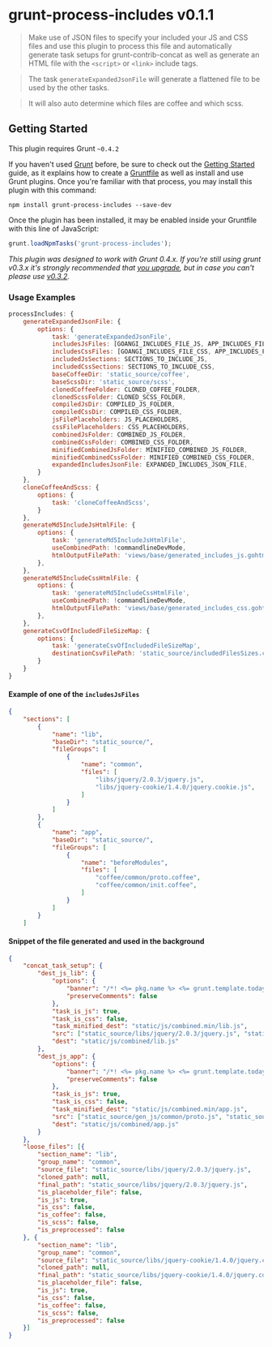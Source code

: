 # grunt-process-includes v0.1.1

> Make use of JSON files to specify your included your JS and CSS files and use this plugin to process this file and automatically generate task setups for grunt-contrib-concat as well as generate an HTML file with the `<script>` or `<link>` include tags.

> The task `generateExpandedJsonFile` will generate a flattened file to be used by the other tasks.

> It will also auto determine which files are coffee and which scss.


## Getting Started
This plugin requires Grunt `~0.4.2`

If you haven't used [Grunt](http://gruntjs.com/) before, be sure to check out the [Getting Started](http://gruntjs.com/getting-started) guide, as it explains how to create a [Gruntfile](http://gruntjs.com/sample-gruntfile) as well as install and use Grunt plugins. Once you're familiar with that process, you may install this plugin with this command:

```shell
npm install grunt-process-includes --save-dev
```

Once the plugin has been installed, it may be enabled inside your Gruntfile with this line of JavaScript:

```js
grunt.loadNpmTasks('grunt-process-includes');
```

*This plugin was designed to work with Grunt 0.4.x. If you're still using grunt v0.3.x it's strongly recommended that [you upgrade](http://gruntjs.com/upgrading-from-0.3-to-0.4), but in case you can't please use [v0.3.2](https://github.com/gruntjs/grunt-contrib-copy/tree/grunt-0.3-stable).*


### Usage Examples

```js
processIncludes: {
	generateExpandedJsonFile: {
		options: {
			task: 'generateExpandedJsonFile',
			includesJsFiles: [GOANGI_INCLUDES_FILE_JS, APP_INCLUDES_FILE_JS],
			includesCssFiles: [GOANGI_INCLUDES_FILE_CSS, APP_INCLUDES_FILE_CSS],
			includedJsSections: SECTIONS_TO_INCLUDE_JS,
			includedCssSections: SECTIONS_TO_INCLUDE_CSS,
			baseCoffeeDir: 'static_source/coffee',
			baseScssDir: 'static_source/scss',
			clonedCoffeeFolder: CLONED_COFFEE_FOLDER,
			clonedScssFolder: CLONED_SCSS_FOLDER,
			compiledJsDir: COMPILED_JS_FOLDER,
			compiledCssDir: COMPILED_CSS_FOLDER,
			jsFilePlaceholders: JS_PLACEHOLDERS,
			cssFilePlaceholders: CSS_PLACEHOLDERS,
			combinedJsFolder: COMBINED_JS_FOLDER,
			combinedCssFolder: COMBINED_CSS_FOLDER,
			minifiedCombinedJsFolder: MINIFIED_COMBINED_JS_FOLDER,
			minifiedCombinedCssFolder: MINIFIED_COMBINED_CSS_FOLDER,
			expandedIncludesJsonFile: EXPANDED_INCLUDES_JSON_FILE,
		}
	},
	cloneCoffeeAndScss: {
		options: {
			task: 'cloneCoffeeAndScss',
		}
	},
	generateMd5IncludeJsHtmlFile: {
		options: {
			task: 'generateMd5IncludeJsHtmlFile',
			useCombinedPath: !commandlineDevMode,
			htmlOutputFilePath: 'views/base/generated_includes_js.gohtml',
		},
	},
	generateMd5IncludeCssHtmlFile: {
		options: {
			task: 'generateMd5IncludeCssHtmlFile',
			useCombinedPath: !commandlineDevMode,
			htmlOutputFilePath: 'views/base/generated_includes_css.gohtml',
		},
	},
	generateCsvOfIncludedFileSizeMap: {
		options: {
			task: 'generateCsvOfIncludedFileSizeMap',
			destinationCsvFilePath: 'static_source/includedFilesSizes.csv',
		}
	}
}
```


#### Example of one of the `includesJsFiles`

```json
{
	"sections": [
		{
			"name": "lib",
			"baseDir": "static_source/",
			"fileGroups": [
				{
					"name": "common",
					"files": [
						"libs/jquery/2.0.3/jquery.js",
						"libs/jquery-cookie/1.4.0/jquery.cookie.js",
					]
				}
			]
		},
		{
			"name": "app",
			"baseDir": "static_source/",
			"fileGroups": [
				{
					"name": "beforeModules",
					"files": [
						"coffee/common/proto.coffee",
						"coffee/common/init.coffee",
					]
				}
			]
		}
	]
```

#### Snippet of the file generated and used in the background
```json
{
	"concat_task_setup": {
		"dest_js_lib": {
			"options": {
				"banner": "/*! <%= pkg.name %> <%= grunt.template.today(\"yyyy-mm-dd\") %> */\n",
				"preserveComments": false
			},
			"task_is_js": true,
			"task_is_css": false,
			"task_minified_dest": "static/js/combined.min/lib.js",
			"src": ["static_source/libs/jquery/2.0.3/jquery.js", "static_source/libs/jquery-cookie/1.4.0/jquery.cookie.js"],
			"dest": "static/js/combined/lib.js"
		},
		"dest_js_app": {
			"options": {
				"banner": "/*! <%= pkg.name %> <%= grunt.template.today(\"yyyy-mm-dd\") %> */\n",
				"preserveComments": false
			},
			"task_is_js": true,
			"task_is_css": false,
			"task_minified_dest": "static/js/combined.min/app.js",
			"src": ["static_source/gen_js/common/proto.js", "static_source/gen_js/common/init.js"],
			"dest": "static/js/combined/app.js"
		}
	},
	"loose_files": [{
		"section_name": "lib",
		"group_name": "common",
		"source_file": "static_source/libs/jquery/2.0.3/jquery.js",
		"cloned_path": null,
		"final_path": "static_source/libs/jquery/2.0.3/jquery.js",
		"is_placeholder_file": false,
		"is_js": true,
		"is_css": false,
		"is_coffee": false,
		"is_scss": false,
		"is_preprocessed": false
	}, {
		"section_name": "lib",
		"group_name": "common",
		"source_file": "static_source/libs/jquery-cookie/1.4.0/jquery.cookie.js",
		"cloned_path": null,
		"final_path": "static_source/libs/jquery-cookie/1.4.0/jquery.cookie.js",
		"is_placeholder_file": false,
		"is_js": true,
		"is_css": false,
		"is_coffee": false,
		"is_scss": false,
		"is_preprocessed": false
	}]
}
```
